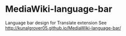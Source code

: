 MediaWiki-language-bar
======================

Language bar design for Translate extension
See http://kunalgrover05.github.io/MediaWiki-language-bar/
